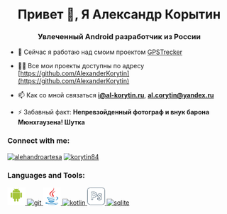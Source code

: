 <h1 align="center">Привет 👋, Я Александр Корытин</h1>
<h3 align="center">Увлеченный Android разработчик из России</h3>

- 🔭 Сейчас я работаю над смоим проектом [GPSTrecker](https://github.com/AlexanderKorytin/GPSTracker)

- 👨‍💻 Все мои проекты доступны по адресу [https://github.com/AlexanderKorytin](https://github.com/AlexanderKorytin)

- 📫 Как со мной связаться **i@al-korytin.ru**, **al.corytin@yandex.ru**

- ⚡ Забавный факт: **Непревзойденный фотограф и внук барона Мюнхгаузена! Шутка**

<h3 align="left">Connect with me:</h3>
<p align="left">
<a href="https://instagram.com/alehandroartesa" target="blank"><img align="center" src="https://raw.githubusercontent.com/rahuldkjain/github-profile-readme-generator/master/src/images/icons/Social/instagram.svg" alt="alehandroartesa" height="30" width="40" /></a>
<a href="https://www.leetcode.com/korytin84" target="blank"><img align="center" src="https://raw.githubusercontent.com/rahuldkjain/github-profile-readme-generator/master/src/images/icons/Social/leet-code.svg" alt="korytin84" height="30" width="40" /></a>
</p>

<h3 align="left">Languages and Tools:</h3>
<p align="left"> <a href="https://developer.android.com" target="_blank" rel="noreferrer"> <img src="https://raw.githubusercontent.com/devicons/devicon/master/icons/android/android-original-wordmark.svg" alt="android" width="40" height="40"/> </a> <a href="https://git-scm.com/" target="_blank" rel="noreferrer"> <img src="https://www.vectorlogo.zone/logos/git-scm/git-scm-icon.svg" alt="git" width="40" height="40"/> </a> <a href="https://www.java.com" target="_blank" rel="noreferrer"> <img src="https://raw.githubusercontent.com/devicons/devicon/master/icons/java/java-original.svg" alt="java" width="40" height="40"/> </a> <a href="https://kotlinlang.org" target="_blank" rel="noreferrer"> <img src="https://www.vectorlogo.zone/logos/kotlinlang/kotlinlang-icon.svg" alt="kotlin" width="40" height="40"/> </a> <a href="https://www.photoshop.com/en" target="_blank" rel="noreferrer"> <img src="https://raw.githubusercontent.com/devicons/devicon/master/icons/photoshop/photoshop-line.svg" alt="photoshop" width="40" height="40"/> </a> <a href="https://www.sqlite.org/" target="_blank" rel="noreferrer"> <img src="https://www.vectorlogo.zone/logos/sqlite/sqlite-icon.svg" alt="sqlite" width="40" height="40"/> </a> </p>

